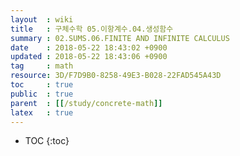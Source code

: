 ```yaml
---
layout  : wiki
title   : 구체수학 05.이항계수.04.생성함수
summary : 02.SUMS.06.FINITE AND INFINITE CALCULUS
date    : 2018-05-22 18:43:02 +0900
updated : 2018-05-22 18:43:06 +0900
tag     : math
resource: 3D/F7D9B0-8258-49E3-B028-22FAD545A43D
toc     : true
public  : true
parent  : [[/study/concrete-math]]
latex   : true
---
```

* TOC
{:toc}

